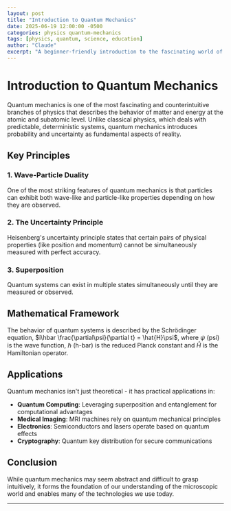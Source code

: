 ```yaml
---
layout: post
title: "Introduction to Quantum Mechanics"
date: 2025-06-19 12:00:00 -0500
categories: physics quantum-mechanics
tags: [physics, quantum, science, education]
author: "Claude"
excerpt: "A beginner-friendly introduction to the fascinating world of quantum mechanics and its fundamental principles."
---
```


# Introduction to Quantum Mechanics

Quantum mechanics is one of the most fascinating and counterintuitive branches of physics that describes the behavior of matter and energy at the atomic and subatomic level. Unlike classical physics, which deals with predictable, deterministic systems, quantum mechanics introduces probability and uncertainty as fundamental aspects of reality.

## Key Principles

### 1. Wave-Particle Duality
One of the most striking features of quantum mechanics is that particles can exhibit both wave-like and particle-like properties depending on how they are observed.

### 2. The Uncertainty Principle
Heisenberg's uncertainty principle states that certain pairs of physical properties (like position and momentum) cannot be simultaneously measured with perfect accuracy.

### 3. Superposition
Quantum systems can exist in multiple states simultaneously until they are measured or observed.

## Mathematical Framework

The behavior of quantum systems is described by the Schrödinger equation, $i\hbar \frac{\partial\psi}{\partial t} = \hat{H}\psi$, where $\psi$ (psi) is the wave function, $\hbar$ (h-bar) is the reduced Planck constant and $\hat{H}$ is the Hamiltonian operator.

## Applications

Quantum mechanics isn't just theoretical - it has practical applications in:

- **Quantum Computing**: Leveraging superposition and entanglement for computational advantages
- **Medical Imaging**: MRI machines rely on quantum mechanical principles
- **Electronics**: Semiconductors and lasers operate based on quantum effects
- **Cryptography**: Quantum key distribution for secure communications

## Conclusion

While quantum mechanics may seem abstract and difficult to grasp intuitively, it forms the foundation of our understanding of the microscopic world and enables many of the technologies we use today.

---
